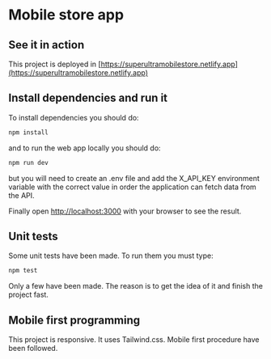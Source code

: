 # Mobile store app

## See it in action

This project is deployed in [https://superultramobilestore.netlify.app](https://superultramobilestore.netlify.app)

## Install dependencies and run it

To install dependencies you should do:

```bash
npm install
```

and to run the web app locally you should do:

```bash
npm run dev
```

but you will need to create an .env file and add the X_API_KEY environment variable with the correct value in order the application can fetch data from the API.

Finally open [http://localhost:3000](http://localhost:3000) with your browser to see the result.

## Unit tests

Some unit tests have been made. To run them you must type:

```bash
npm test
```

Only a few have been made. The reason is to get the idea of it and finish the project fast.

## Mobile first programming

This project is responsive. It uses Tailwind.css. Mobile first procedure have been followed.
